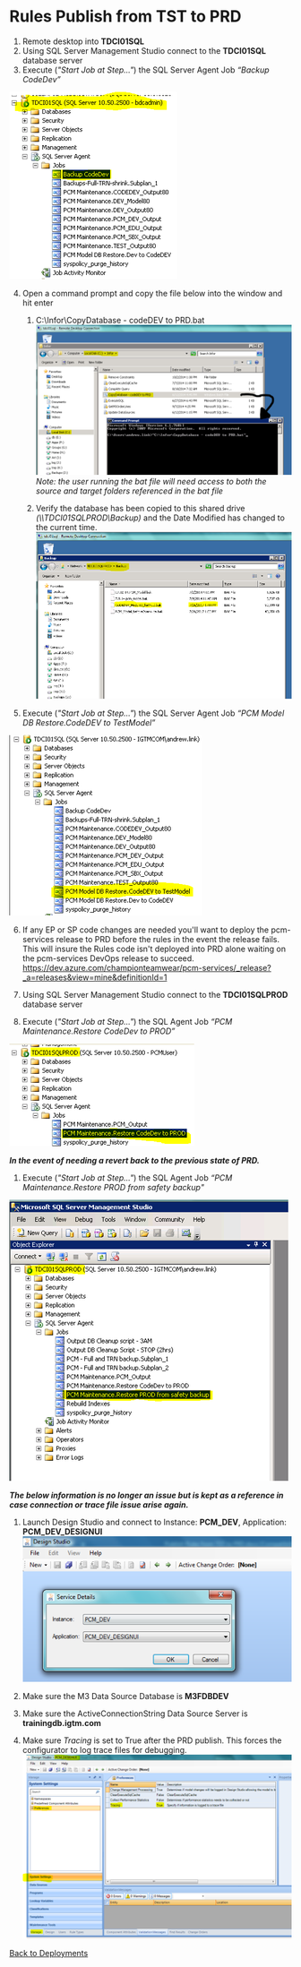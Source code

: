 # Rules Publish from TST to PRD

1. Remote desktop into **TDCI01SQL**
2. Using SQL Server Management Studio connect to the **TDCI01SQL** database server
3. Execute (*"Start Job at Step..."*) the SQL Server Agent Job *“Backup CodeDev”*

![Backup CodeDev](../images/BackupCodeDevJob.png)

4. Open a command prompt and copy the file below into the window and hit enter
    1. C:\Infor\CopyDatabase - codeDEV to PRD.bat
    ![Windows Batch File Copy Database](../images/WindowsBatchFileCopyDatabaseCodeDevToPrd.png)
    *Note: the user running the bat file will need access to both the source and target folders referenced in the bat file*
    
    2. Verify the database has been copied to this shared drive *(\\\TDCI01SQLPROD\Backup)* and the Date Modified has changed to the current time.
    ![TDCI01SQLPROD Backup File](../images/TDCI01SQLPROD-BackupFile.png)

5. Execute (*"Start Job at Step..."*) the SQL Server Agent Job *“PCM Model DB Restore.CodeDEV to TestModel”*

![Restore CodeDev To TestModel](../images/RestoreCodeDevToTestModel.png)

6. If any EP or SP code changes are needed you'll want to deploy the pcm-services release to PRD before the rules in the event the release fails. This will insure the Rules code isn't deployed into PRD alone waiting on the pcm-services DevOps release to succeed.
https://dev.azure.com/championteamwear/pcm-services/_release?_a=releases&view=mine&definitionId=1

7. Using SQL Server Management Studio connect to the **TDCI01SQLPROD** database server
8. Execute (*"Start Job at Step..."*) the SQL Agent Job *“PCM Maintenance.Restore CodeDev to PROD”*

![Restore CodeDev To Prod](../images/RestoreCodeDevToProd.png)


***In the event of needing a revert back to the previous state of PRD.***
1. Execute (*"Start Job at Step..."*) the SQL Agent Job *“PCM Maintenance.Restore PROD from safety backup"*

![Restore Prod back to Previous state](../images/RestorePRDFromPreviousBackup.png)


***The below information is no longer an issue but is kept as a reference in case connection or trace file issue arise again.***
1. Launch Design Studio and connect to Instance: **PCM_DEV**, Application: **PCM_DEV_DESIGNUI**
![Launch Design Studio PCM_DEV](../images/DesignStudioPcmDevDesignUiConnection.png)

2. Make sure the M3 Data Source Database is **M3FDBDEV**

3. Make sure the ActiveConnectionString Data Source Server is **trainingdb.igtm.com**

4. Make sure *Tracing* is set to True after the PRD publish. This forces the configurator to log trace files for debugging.
![Tracing Setting for PRD](../images/TracingSettingForPRD.png)

[Back to Deployments](../deployments/deployments.md)
